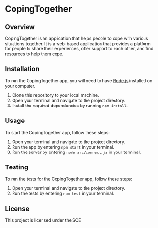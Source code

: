 # CopingTogether

## Overview

CopingTogether is an application that helps people to cope with various situations together. It is a web-based application that provides a platform for people to share their experiences, offer support to each other, and find resources to help them cope.

## Installation

To run the CopingTogether app, you will need to have [Node.js](https://nodejs.org/) installed on your computer.

1. Clone this repository to your local machine.
2. Open your terminal and navigate to the project directory.
3. Install the required dependencies by running `npm install`.

## Usage

To start the CopingTogether app, follow these steps:

1. Open your terminal and navigate to the project directory.
2. Run the app by entering `npm start` in your terminal.
3. Run the server by entering `node src/connect.js` in your terminal.

## Testing

To run the tests for the CopingTogether app, follow these steps:

1. Open your terminal and navigate to the project directory.
2. Run the tests by entering `npm test` in your terminal.

## License

This project is licensed under the SCE
